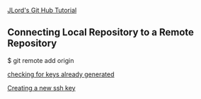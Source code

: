 [JLord's Git Hub Tutorial](http://jlord.us/git-it)  

## Connecting Local Repository to a Remote Repository  
$ git remote add origin <URLFROMGITHUB>

[checking for keys already generated](https://help.github.com/articles/checking-for-existing-ssh-keys/)

[Creating a new ssh key](https://help.github.com/articles/generating-a-new-ssh-key-and-adding-it-to-the-ssh-agent/)

